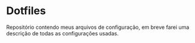 # Dotfiles

Repositório contendo meus arquivos de configuração, em breve farei uma descrição de todas as configurações usadas.
